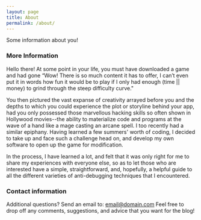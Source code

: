 ```yaml
---
layout: page
title: About
permalink: /about/
---
```


Some information about you!

### More Information

Hello there! At some point in your life, you must have downloaded a game and had gone “Wow! There is so much content it has to offer, I can’t even put it in words how fun it would be to play if I only had enough (time || money) to grind through the steep difficulty curve." 

You then pictured the vast expanse of creativity arrayed before you and the depths to which you could experience the plot or storyline behind your app, had you only possessed those marvellous hacking skills so often shown in Hollywood movies--the ability to materialize code and programs at the wave of a hand like a mage casting an arcane spell. I too recently had a similar epiphany. Having learned a few summers' worth of coding, I decided to take up and face such a challenge head on, and develop my own software to open up the game for modification. 

In the process, I have learned a lot, and felt that it was only right for me to share my experiences with everyone else, so as to let those who are interested have a simple, straightforward, and, hopefully, a helpful guide to all the different varieties of anti-debugging techniques that I encountered. 


### Contact information

Additional questions? Send an email to:
[email@domain.com](mailto:email@domain.com)
Feel free to drop off any comments, suggestions, and advice that you want for the blog!
